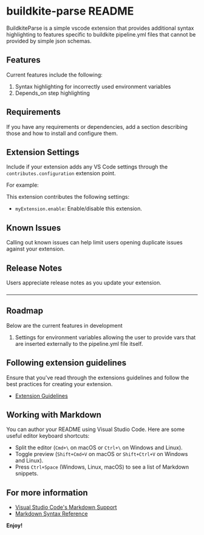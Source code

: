 # buildkite-parse README

BuildkiteParse is a simple vscode extension that provides additional syntax highlighting to features specific to buildkite pipeline.yml files that cannot be provided by simple json schemas.

## Features

Current features include the following:

1. Syntax highlighting for incorrectly used environment variables
2. Depends_on step highlighting

## Requirements

If you have any requirements or dependencies, add a section describing those and how to install and configure them.

## Extension Settings

Include if your extension adds any VS Code settings through the `contributes.configuration` extension point.

For example:

This extension contributes the following settings:

* `myExtension.enable`: Enable/disable this extension.

## Known Issues

Calling out known issues can help limit users opening duplicate issues against your extension.

## Release Notes

Users appreciate release notes as you update your extension.

###

---

## Roadmap

Below are the current features in development

1. Settings for environment variables allowing the user to provide vars that are inserted externally to the pipeline.yml file itself.

## Following extension guidelines

Ensure that you've read through the extensions guidelines and follow the best practices for creating your extension.

* [Extension Guidelines](https://code.visualstudio.com/api/references/extension-guidelines)

## Working with Markdown

You can author your README using Visual Studio Code. Here are some useful editor keyboard shortcuts:

* Split the editor (`Cmd+\` on macOS or `Ctrl+\` on Windows and Linux).
* Toggle preview (`Shift+Cmd+V` on macOS or `Shift+Ctrl+V` on Windows and Linux).
* Press `Ctrl+Space` (Windows, Linux, macOS) to see a list of Markdown snippets.

## For more information

* [Visual Studio Code's Markdown Support](http://code.visualstudio.com/docs/languages/markdown)
* [Markdown Syntax Reference](https://help.github.com/articles/markdown-basics/)

**Enjoy!**
